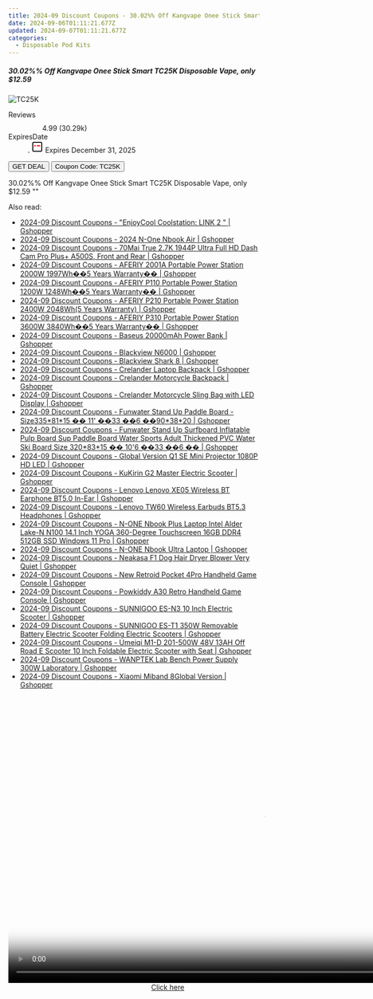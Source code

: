 ```yaml
---
title: 2024-09 Discount Coupons - 30.02%% Off Kangvape Onee Stick Smart TC25K Disposable Vape, only $12.59 | Vapesourcing Electronics Co.,Ltd.
date: 2024-09-06T01:11:21.677Z
updated: 2024-09-07T01:11:21.677Z
categories:
  - Disposable Pod Kits
---
```



<div class="max-w-4xl mx-auto grid grid-cols-1 lg:max-w-5xl lg:gap-x-20 lg:grid-cols-2">
  <div class="relative p-3 col-start-1 row-start-1 flex flex-col-reverse rounded-lg bg-gradient-to-t from-black/75 via-black/0 sm:bg-none sm:row-start-2 sm:p-0 lg:row-start-1">
    <h5 class="mt-1 text-lg font-semibold text-white sm:text-slate-900 md:text-2xl dark:sm:text-white">30.02%% Off Kangvape Onee Stick Smart TC25K Disposable Vape, only $12.59</h5>
  </div>
  
  <div class="col-start-1 col-end-3 row-start-1 grid gap-4 sm:mb-6 sm:grid-cols-4 lg:col-start-2 lg:row-span-6 lg:row-end-6 lg:mb-0 lg:gap-6">
      <img src="&quot;https://static.shareasale.com/image/90958/deal/KangvapeOneeStickSmartTC25KDisposableVape.png&quot;" onClick="javascript:window.open(decodeURIComponent('%22https%3A%2F%2Fwww.shareasale.com%2Fu.cfm%3Fd%3D1102846%26m%3D90958%26u%3D4338022%22'), '_blank');void(0);" alt="TC25K" class="h-60 w-full rounded-lg object-cover sm:col-span-2 sm:h-52 lg:col-span-full" loading="lazy" />
    
  </div>
  <dl class="row-start-2 mt-4 flex items-center text-xs font-medium sm:row-start-3 sm:mt-1 md:mt-2.5 lg:row-start-2">
    <dt class="sr-only">Reviews</dt>
    <dd class="flex items-center text-indigo-600 dark:text-indigo-400">
      <svg width="24" height="24" fill="none" aria-hidden="true" class="mr-1 stroke-current dark:stroke-indigo-500">
        <path d="m12 5 2 5h5l-4 4 2.103 5L12 16l-5.103 3L9 14l-4-4h5l2-5Z" stroke-width="2" stroke-linecap="round" stroke-linejoin="round" />
      </svg>
      <span>4.99 <span class="font-normal text-slate-400">(30.29k)</span></span>
    </dd>
    <dt class="sr-only">ExpiresDate</dt>
    <dd class="flex items-center">
      <svg width="2" height="2" aria-hidden="true" fill="currentColor" class="mx-3 text-slate-300">
        <circle cx="1" cy="1" r="1" />
      </svg>
      <svg width="24" height="24" viewBox="0 0 24 24" fill="none" stroke="currentColor" stroke-width="2">
        <rect x="3" y="3" width="18" height="18" rx="2" fill="#fff" />
        <path d="M6 10L18 10" stroke="red" stroke-width="2" fill="none" />
        <path d="M10 6L10 18" stroke="#fff" stroke-width="2" fill="none" />
      </svg>
      Expires December 31, 2025    </dd>
  </dl>
  <div class="col-start-1 row-start-3 mt-4 self-center sm:col-start-2 sm:row-span-2 sm:row-start-2 sm:mt-0 lg:col-start-1 lg:row-start-3 lg:row-end-4 lg:mt-6">
    <button type="button" onClick="javascript:window.open(decodeURIComponent('%22https%3A%2F%2Fwww.shareasale.com%2Fu.cfm%3Fd%3D1102846%26m%3D90958%26u%3D4338022%22'), '_blank');void(0);" class="rounded-lg bg-red-600 px-3 py-2 text-sm font-medium leading-6 text-white">GET DEAL</button>
    <button type="button" onClick="javascript:window.open(decodeURIComponent('%22https%3A%2F%2Fwww.shareasale.com%2Fu.cfm%3Fd%3D1102846%26m%3D90958%26u%3D4338022%22'), '_blank');void(0);" class="border-dashed border-2 border-indigo-600 bg-green-100 text-sm leading-6 font-medium py-2 px-3 rounded-lg">Coupon Code: TC25K</button>
  </div>
  <p class="col-start-1 mt-4 text-sm leading-6 sm:col-span-2 lg:col-span-1 lg:row-start-4 lg:mt-6 dark:text-slate-400">
    30.02%% Off Kangvape Onee Stick Smart TC25K Disposable Vape, only $12.59 
""  </p>
</div>
<span class="atpl-alsoreadstyle">Also read:</span>
<div><ul>
<li><a href="https://coupons.techidaily.com/coupon-1118480-share-97331-sale/"><u>2024-09 Discount Coupons - "EnjoyCool Coolstation: LINK 2 " | Gshopper</u></a></li>
<li><a href="https://coupons.techidaily.com/coupon-1118401-share-97331-sale/"><u>2024-09 Discount Coupons - 2024 N-One Nbook Air | Gshopper</u></a></li>
<li><a href="https://coupons.techidaily.com/coupon-1118408-share-97331-sale/"><u>2024-09 Discount Coupons - 70Mai True 2.7K 1944P Ultra Full HD Dash Cam Pro Plus+ A500S, Front and Rear | Gshopper</u></a></li>
<li><a href="https://coupons.techidaily.com/coupon-1118483-share-97331-sale/"><u>2024-09 Discount Coupons - AFERIY 2001A Portable Power Station 2000W 1997Wh��5 Years Warranty�� | Gshopper</u></a></li>
<li><a href="https://coupons.techidaily.com/coupon-1118482-share-97331-sale/"><u>2024-09 Discount Coupons - AFERIY P110 Portable Power Station 1200W 1248Wh��5 Years Warranty�� | Gshopper</u></a></li>
<li><a href="https://coupons.techidaily.com/coupon-1118481-share-97331-sale/"><u>2024-09 Discount Coupons - AFERIY P210 Portable Power Station 2400W 2048Wh(5 Years Warranty) | Gshopper</u></a></li>
<li><a href="https://coupons.techidaily.com/coupon-1118484-share-97331-sale/"><u>2024-09 Discount Coupons - AFERIY P310 Portable Power Station 3600W 3840Wh��5 Years Warranty�� | Gshopper</u></a></li>
<li><a href="https://coupons.techidaily.com/coupon-1118400-share-97331-sale/"><u>2024-09 Discount Coupons - Baseus 20000mAh Power Bank | Gshopper</u></a></li>
<li><a href="https://coupons.techidaily.com/coupon-1118406-share-97331-sale/"><u>2024-09 Discount Coupons - Blackview N6000 | Gshopper</u></a></li>
<li><a href="https://coupons.techidaily.com/coupon-1118405-share-97331-sale/"><u>2024-09 Discount Coupons - Blackview Shark 8 | Gshopper</u></a></li>
<li><a href="https://coupons.techidaily.com/coupon-1118474-share-97331-sale/"><u>2024-09 Discount Coupons - Crelander Laptop Backpack | Gshopper</u></a></li>
<li><a href="https://coupons.techidaily.com/coupon-1118472-share-97331-sale/"><u>2024-09 Discount Coupons - Crelander Motorcycle Backpack | Gshopper</u></a></li>
<li><a href="https://coupons.techidaily.com/coupon-1118473-share-97331-sale/"><u>2024-09 Discount Coupons - Crelander Motorcycle Sling Bag with LED Display | Gshopper</u></a></li>
<li><a href="https://coupons.techidaily.com/coupon-1118402-share-97331-sale/"><u>2024-09 Discount Coupons - Funwater Stand Up Paddle Board -Size335*81*15 �� 11' ��33 ��6 ��90*38*20 | Gshopper</u></a></li>
<li><a href="https://coupons.techidaily.com/coupon-1118410-share-97331-sale/"><u>2024-09 Discount Coupons - Funwater Stand Up Surfboard Inflatable Pulp Board Sup Paddle Board Water Sports Adult Thickened PVC Water Ski Board Size 320*83*15 �� 10'6 ��33 ��6 �� | Gshopper</u></a></li>
<li><a href="https://coupons.techidaily.com/coupon-1118412-share-97331-sale/"><u>2024-09 Discount Coupons - Global Version Q1 SE Mini Projector 1080P HD LED | Gshopper</u></a></li>
<li><a href="https://coupons.techidaily.com/coupon-1118411-share-97331-sale/"><u>2024-09 Discount Coupons - KuKirin G2 Master Electric Scooter | Gshopper</u></a></li>
<li><a href="https://coupons.techidaily.com/coupon-1118478-share-97331-sale/"><u>2024-09 Discount Coupons - Lenovo Lenovo XE05 Wireless BT Earphone BT5.0 In-Ear | Gshopper</u></a></li>
<li><a href="https://coupons.techidaily.com/coupon-1118479-share-97331-sale/"><u>2024-09 Discount Coupons - Lenovo TW60 Wireless Earbuds BT5.3 Headphones | Gshopper</u></a></li>
<li><a href="https://coupons.techidaily.com/coupon-1118413-share-97331-sale/"><u>2024-09 Discount Coupons - N-ONE Nbook Plus Laptop Intel Alder Lake-N N100 14.1 Inch YOGA 360-Degree Touchscreen 16GB DDR4 512GB SSD Windows 11 Pro | Gshopper</u></a></li>
<li><a href="https://coupons.techidaily.com/coupon-1118409-share-97331-sale/"><u>2024-09 Discount Coupons - N-ONE Nbook Ultra Laptop | Gshopper</u></a></li>
<li><a href="https://coupons.techidaily.com/coupon-1118476-share-97331-sale/"><u>2024-09 Discount Coupons - Neakasa F1 Dog Hair Dryer Blower Very Quiet | Gshopper</u></a></li>
<li><a href="https://coupons.techidaily.com/coupon-1118403-share-97331-sale/"><u>2024-09 Discount Coupons - New Retroid Pocket 4Pro Handheld Game Console | Gshopper</u></a></li>
<li><a href="https://coupons.techidaily.com/coupon-1118477-share-97331-sale/"><u>2024-09 Discount Coupons - Powkiddy A30 Retro Handheld Game Console | Gshopper</u></a></li>
<li><a href="https://coupons.techidaily.com/coupon-1118471-share-97331-sale/"><u>2024-09 Discount Coupons - SUNNIGOO ES-N3 10 Inch Electric Scooter | Gshopper</u></a></li>
<li><a href="https://coupons.techidaily.com/coupon-1118470-share-97331-sale/"><u>2024-09 Discount Coupons - SUNNIGOO ES-T1 350W Removable Battery Electric Scooter Folding Electric Scooters | Gshopper</u></a></li>
<li><a href="https://coupons.techidaily.com/coupon-1118404-share-97331-sale/"><u>2024-09 Discount Coupons - Umeiqi M1-D 201-500W 48V 13AH Off Road E Scooter 10 Inch Foldable Electric Scooter with Seat | Gshopper</u></a></li>
<li><a href="https://coupons.techidaily.com/coupon-1118475-share-97331-sale/"><u>2024-09 Discount Coupons - WANPTEK Lab Bench Power Supply 300W Laboratory | Gshopper</u></a></li>
<li><a href="https://coupons.techidaily.com/coupon-1118407-share-97331-sale/"><u>2024-09 Discount Coupons - Xiaomi Miband 8Global Version | Gshopper</u></a></li>
</ul></div>

<ins class="adsbygoogle"
      style="display:block"
      data-ad-client="ca-pub-7571918770474297"
      data-ad-slot="8358498916"
      data-ad-format="auto"
      data-full-width-responsive="true"></ins>
<!-- affiliate ads begin -->
<span id="1155462">
					<video width="1024" height="576" style="cursor:pointer"
           poster="//a.impactradius-go.com/display-clicktoplayimage/1155462.png"
           onclick="if(!this.playClicked){this.play();this.setAttribute('controls',true);this.playClicked=true;}">
	   <source src="//a.impactradius-go.com/display-ad/14559-1155462">
	   <img src="//a.impactradius-go.com/display-clicktoplayimage/1155462.png" style="border: none; height: 100%; width: 100%; object-fit: contain">
	</video>
	<div style="width:640px;text-align:center"><a href="javascript:window.open(decodeURIComponent('https%3A%2F%2Fpropmoneyinc.pxf.io%2Fc%2F5597632%2F1155462%2F14559'), '_blank');void(0);">Click here</a></div>
</span>
<img height="0" width="0" src="https://imp.pxf.io/i/5597632/1155462/14559" style="position:absolute;visibility:hidden;" border="0" />
<!-- affiliate ads end -->